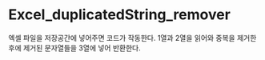 # Excel_duplicatedString_remover
엑셀 파일을 저장공간에 넣어주면 코드가 작동한다.
1열과 2열을 읽어와 중복을 제거한 후에 제거된 문자열들을 3열에 넣어 반환한다.
